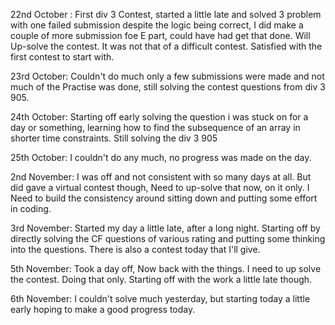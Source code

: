 
22nd October :
First div 3 Contest, started a little late and solved 3 problem with one failed submission despite the logic being correct, I did make a couple of more submission foe E part, could have had get that done. Will Up-solve the contest. It was not that of a difficult contest. Satisfied with the first contest to start with. 


23rd October:
Couldn't do much only a few submissions were made and not much of the Practise was done, still solving the contest questions from div 3 905.

24th October:
Starting off early solving the question i was stuck on for a day or something, learning how to find the subsequence of an array in shorter time constraints. Still solving the div 3 905

25th October:
I couldn't do any much, no progress was made on the day.

2nd November:
I was off and not consistent with so many days at all. But did gave a virtual contest though, Need to up-solve that now, on it only. I Need to build the consistency around sitting down and putting some effort in coding.


3rd November:
Started my day a little late, after a long night. Starting off by directly solving the CF questions of various rating and putting some thinking into the questions. There is also a contest today that I'll give.

5th November:
Took a day off, Now back with the things. I need to up solve the contest. Doing that only. Starting off with the work a little late though.

6th November:
I couldn't solve much yesterday, but starting today a little early hoping to make a good progress today.